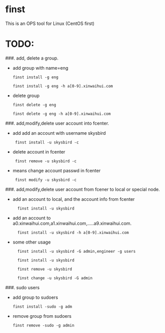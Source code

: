 finst
=====
This is an OPS tool for Linux (CentOS first)

TODO:
====
###. add,  delete a group.

   - add group with name=eng

         finst install -g eng 
  
         finst install -g eng -h a[0-9].xinwaihui.com

   - delete group
  
         finst delete -g eng

         finst delete -g eng -h a[0-9].xinwaihui.com

###. add,modify,delete user account into fcenter.

   - add add an account with username skysbird 

  
          finst install -u skysbird -c

   - delete account in fcenter

          finst remove -u skysbird -c

   - means change account passwd in fcenter  

          finst modify -u skysbird -c


	

###. add,modify,delete user account from fcener to local or special node.

  - add an account to local, and the account info from fcenter

          finst install -u skysbird 

  - add an account to a0.xinwaihui.com,a1.xinwaihui.com,.....a9.xinwaihui.com.

          finst install -u skysbird -h a[0-9].xinwaihui.com

  - some other usage
 
          finst install -u skysbird -G admin,engineer -g users

          finst install -u skysbird 

          finst remove -u skysbird

          finst change -u skysbird -G admin 

###. sudo users

   - add group to sudoers

         finst install -sudo -g adm

   - remove group from sudoers

         finst remove -sudo -g admin


    



